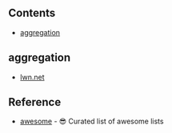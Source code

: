 ## Contents

- [aggregation](#aggregation)


## aggregation

- [lwn.net](https://lwn.net/Calendar/)

## Reference
- [awesome](https://github.com/sindresorhus/awesome) - :sunglasses: Curated list of awesome lists

